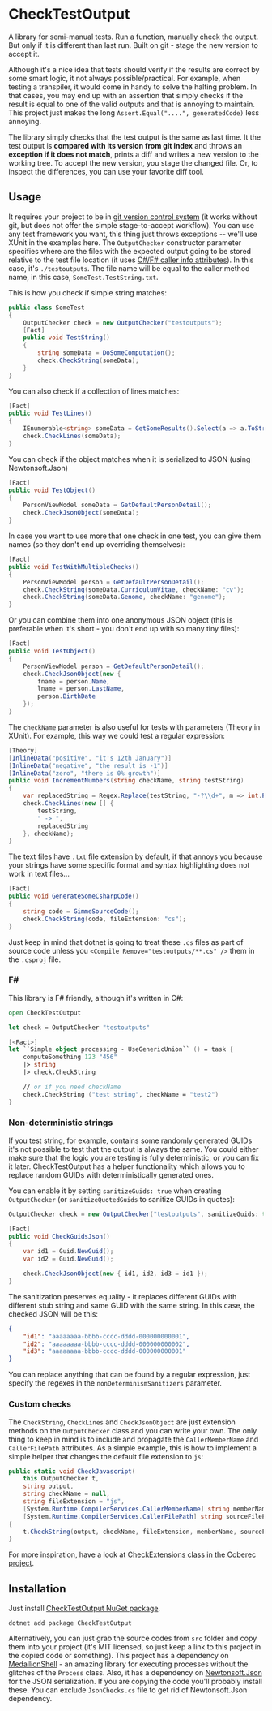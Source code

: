 # CheckTestOutput

A library for semi-manual tests. Run a function, manually check the output. But only if it is different than last run. Built on git - stage the new version to accept it.

Although it's a nice idea that tests should verify if the results are correct by some smart logic, it not always possible/practical. For example, when testing a transpiler, it would come in handy to solve the halting problem. In that cases, you may end up with an assertion that simply checks if the result is equal to one of the valid outputs and that is annoying to maintain. This project just makes the long `Assert.Equal("....", generatedCode)` less annoying.

The library simply checks that the test output is the same as last time.
It the test output is **compared with its version from git index** and throws an **exception if it does not match**, prints a diff and writes a new version to the working tree.
To accept the new version, you stage the changed file.
Or, to inspect the differences, you can use your favorite diff tool.


## Usage

It requires your project to be in [git version control system](https://git-scm.com/) (it works without git, but does not offer the simple stage-to-accept workflow).
You can use any test framework you want, this thing just throws exceptions -- we'll use XUnit in the examples here.
The `OutputChecker` constructor parameter specifies where are the files with the expected output going to be stored relative to the test file location (it uses [C#/F# caller info attributes](https://docs.microsoft.com/cs-cz/dotnet/csharp/programming-guide/concepts/caller-information)).
In this case, it's `./testoutputs`.
The file name will be equal to the caller method name, in this case, `SomeTest.TestString.txt`.

This is how you check if simple string matches:

```csharp
public class SomeTest
{
    OutputChecker check = new OutputChecker("testoutputs");
    [Fact]
    public void TestString()
    {
        string someData = DoSomeComputation();
        check.CheckString(someData);
    }
}
```

You can also check if a collection of lines matches:

```csharp
[Fact]
public void TestLines()
{
    IEnumerable<string> someData = GetSomeResults().Select(a => a.ToString());
    check.CheckLines(someData);
}
```

You can check if the object matches when it is serialized to JSON (using Newtonsoft.Json)

```csharp
[Fact]
public void TestObject()
{
    PersonViewModel someData = GetDefaultPersonDetail();
    check.CheckJsonObject(someData);
}
```

In case you want to use more that one check in one test, you can give them names (so they don't end up overriding themselves):

```csharp
[Fact]
public void TestWithMultipleChecks()
{
    PersonViewModel person = GetDefaultPersonDetail();
    check.CheckString(someData.CurriculumVitae, checkName: "cv");
    check.CheckString(someData.Genome, checkName: "genome");
}
```

Or you can combine them into one anonymous JSON object (this is preferable when it's short - you don't end up with so many tiny files):

```csharp
[Fact]
public void TestObject()
{
    PersonViewModel person = GetDefaultPersonDetail();
    check.CheckJsonObject(new {
        fname = person.Name,
        lname = person.LastName,
        person.BirthDate
    });
}
```

The `checkName` parameter is also useful for tests with parameters (Theory in XUnit).
For example, this way we could test a regular expression:

```csharp
[Theory]
[InlineData("positive", "it's 12th January")]
[InlineData("negative", "the result is -1")]
[InlineData("zero", "there is 0% growth")]
public void IncrementNumbers(string checkName, string testString)
{
    var replacedString = Regex.Replace(testString, "-?\\d+", m => int.Parse(m.Value) + 1 + "");
    check.CheckLines(new [] {
        testString,
        " -> ",
        replacedString
    }, checkName);
}
```

The text files have `.txt` file extension by default, if that annoys you because your strings have some specific format and syntax highlighting does not work in text files...

```csharp
[Fact]
public void GenerateSomeCsharpCode()
{
    string code = GimmeSourceCode();
    check.CheckString(code, fileExtension: "cs");
}
```

Just keep in mind that dotnet is going to treat these `.cs` files as part of source code unless you `<Compile Remove="testoutputs/**.cs" />` them in the `.csproj` file.

### F#

This library is F# friendly, although it's written in C#:

```fsharp
open CheckTestOutput

let check = OutputChecker "testoutputs"

[<Fact>]
let ``Simple object processing - UseGenericUnion`` () = task {
    computeSomething 123 "456"
    |> string
    |> check.CheckString

    // or if you need checkName
    check.CheckString ("test string", checkName = "test2")
}
```

### Non-deterministic strings

If you test string, for example, contains some randomly generated GUIDs it's not possible to test that the output is always the same. You could either make sure that the logic you are testing is fully deterministic, or you can fix it later. CheckTestOutput has a helper functionality which allows you to replace random GUIDs with deterministically generated ones.

You can enable it by setting `sanitizeGuids: true` when creating `OutputChecker` (or `sanitizeQuotedGuids` to sanitize GUIDs in quotes):

```csharp
OutputChecker check = new OutputChecker("testoutputs", sanitizeGuids: true);

[Fact]
public void CheckGuidsJson()
{
    var id1 = Guid.NewGuid();
    var id2 = Guid.NewGuid();

    check.CheckJsonObject(new { id1, id2, id3 = id1 });
}
```

The sanitization preserves equality - it replaces different GUIDs with different stub string and same GUID with the same string. In this case, the checked JSON will be this:

```json
{
	"id1": "aaaaaaaa-bbbb-cccc-dddd-000000000001",
	"id2": "aaaaaaaa-bbbb-cccc-dddd-000000000002",
	"id3": "aaaaaaaa-bbbb-cccc-dddd-000000000001"
}
```

You can replace anything that can be found by a regular expression, just specify the regexes in the `nonDeterminismSanitizers` parameter.

### Custom checks

The `CheckString`, `CheckLines` and `CheckJsonObject` are just extension methods on the `OutputChecker` class and you can write your own.
The only thing to keep in mind is to include and propagate the `CallerMemberName` and `CallerFilePath` attributes.
As a simple example, this is how to implement a simple helper that changes the default file extension to `js`:

```csharp
public static void CheckJavascript(
    this OutputChecker t,
    string output,
    string checkName = null,
    string fileExtension = "js",
    [System.Runtime.CompilerServices.CallerMemberName] string memberName = null,
    [System.Runtime.CompilerServices.CallerFilePath] string sourceFilePath = null)
{
    t.CheckString(output, checkName, fileExtension, memberName, sourceFilePath);
}

```

For more inspiration, have a look at [CheckExtensions class in the Coberec project](https://github.com/exyi/coberec/blob/83f4a744af8cc9ec2c3e24d86d25840c41617ed2/src/Coberec.ExprCS.Tests/CheckExtensions.cs).

## Installation

Just install [CheckTestOutput NuGet package](https://www.nuget.org/packages/CheckTestOutput).

```
dotnet add package CheckTestOutput
```

Alternatively, you can just grab the source codes from `src` folder and copy them into your project (it's MIT licensed, so just keep a link to this project in the copied code or something). This project has a dependency on [MedallionShell](https://github.com/madelson/MedallionShell) - an amazing library for executing processes without the glitches of the `Process` class. Also, it has a dependency on [Newtonsoft.Json](https://github.com/JamesNK/Newtonsoft.Json) for the JSON serialization. If you are copying the code you'll probably install these. You can exclude `JsonChecks.cs` file to get rid of Newtonsoft.Json dependency.

